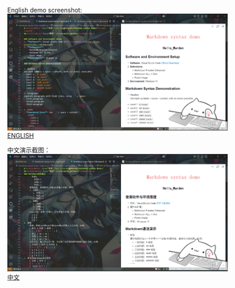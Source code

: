 English demo screenshot: ![EN](screenshot/English.png)
[ENGLISH](Markdown-Syntax-Demo-English.md)

中文演示截图：![alt text](screenshot/Chinese.png)
[中文](Markdown-Syntax-Demo-Chinese.md)